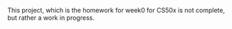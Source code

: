 This project, which is the homework for week0 for CS50x is not complete, but rather a work in progress. 
